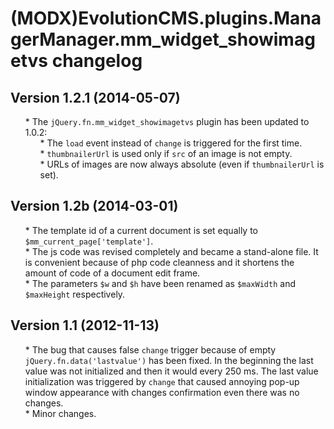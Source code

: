 # (MODX)EvolutionCMS.plugins.ManagerManager.mm_widget_showimagetvs changelog


## Version 1.2.1 (2014-05-07)
* \* The `jQuery.fn.mm_widget_showimagetvs` plugin has been updated to 1.0.2:
	* \* The `load` event instead of `change` is triggered for the first time.
	* \* `thumbnailerUrl` is used only if `src` of an image is not empty.
	* \* URLs of images are now always absolute (even if `thumbnailerUrl` is set).


## Version 1.2b (2014-03-01)
* \* The template id of a current document is set equally to `$mm_current_page['template']`.
* \* The js code was revised completely and became a stand-alone file. It is convenient because of php code cleanness and it shortens the amount of code of a document edit frame.
* \* The parameters `$w` and `$h` have been renamed as `$maxWidth` and `$maxHeight` respectively.


## Version 1.1 (2012-11-13)
* \* The bug that causes false `change` trigger because of empty `jQuery.fn.data('lastvalue')` has been fixed. In the beginning the last value was not initialized and then it would every 250 ms. The last value initialization was triggered by `change` that caused annoying pop-up window appearance with changes confirmation even there was no changes.
* \* Minor changes.


<link rel="stylesheet" type="text/css" href="https://DivanDesign.ru/assets/files/ddMarkdown.css" />
<style>ul{list-style:none;}</style>